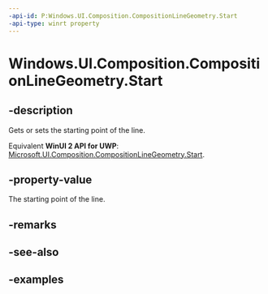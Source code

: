 ```yaml
---
-api-id: P:Windows.UI.Composition.CompositionLineGeometry.Start
-api-type: winrt property
---
```


<!-- Property syntax.
public Vector2 Start { get;  set; }
-->

# Windows.UI.Composition.CompositionLineGeometry.Start

## -description

Gets or sets the starting point of the line.

Equivalent **WinUI 2 API for UWP**: [Microsoft.UI.Composition.CompositionLineGeometry.Start](/windows/winui/api/microsoft.ui.composition.compositionlinegeometry.start).

## -property-value

The starting point of the line.

## -remarks

## -see-also

## -examples

